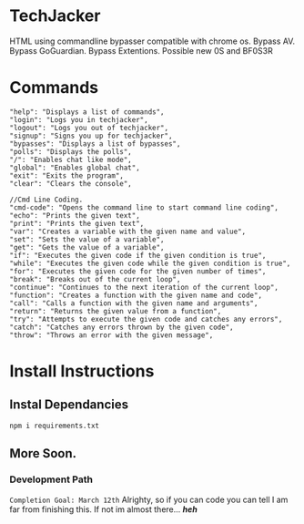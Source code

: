 # TechJacker
HTML using commandline bypasser compatible with chrome os. Bypass AV. Bypass GoGuardian. Bypass Extentions. Possible new 0S and BF0S3R


# Commands
```
"help": "Displays a list of commands",
"login": "Logs you in techjacker",
"logout": "Logs you out of techjacker",
"signup": "Signs you up for techjacker",
"bypasses": "Displays a list of bypasses",
"polls": "Displays the polls",
"/": "Enables chat like mode",
"global": "Enables global chat",
"exit": "Exits the program",
"clear": "Clears the console",

//Cmd Line Coding.
"cmd-code": "Opens the command line to start command line coding",
"echo": "Prints the given text",
"print": "Prints the given text",
"var": "Creates a variable with the given name and value",
"set": "Sets the value of a variable",
"get": "Gets the value of a variable",
"if": "Executes the given code if the given condition is true",
"while": "Executes the given code while the given condition is true",
"for": "Executes the given code for the given number of times",
"break": "Breaks out of the current loop",
"continue": "Continues to the next iteration of the current loop",
"function": "Creates a function with the given name and code",
"call": "Calls a function with the given name and arguments",
"return": "Returns the given value from a function",
"try": "Attempts to execute the given code and catches any errors",
"catch": "Catches any errors thrown by the given code",
"throw": "Throws an error with the given message",
```
# Install Instructions

## Instal Dependancies
```
npm i requirements.txt
```
## More Soon.

### Development Path

```Completion Goal: March 12th```
Alrighty, so if you can code you can tell I am far from finishing this. If not im almost there... ***heh***
